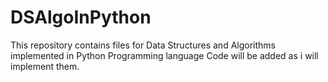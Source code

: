 # DSAlgoInPython
This repository contains files for Data Structures and Algorithms implemented in Python Programming language
Code will be added as i will implement them. 
